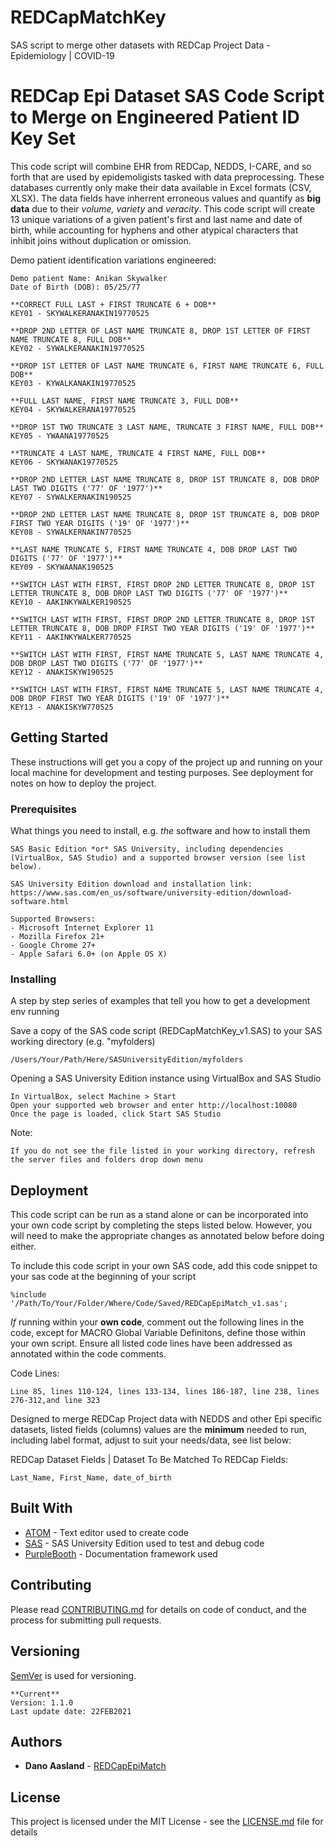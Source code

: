 # REDCapMatchKey

SAS script to merge other datasets with REDCap Project Data - Epidemiology | COVID-19 

# REDCap Epi Dataset SAS Code Script to Merge on Engineered Patient ID Key Set

This code script will combine EHR from REDCap, NEDDS, I-CARE, and so forth that are used by epidemoligists tasked with data preprocessing. These databases currently only make their data available in Excel formats (CSV, XLSX). The data fields have inherrent erroneous values and quantify as **big data** due to their *volume, variety* and *veracity*. This code script will create 13 unique variations of a given patient's first and last name and date of birth, while accounting for hyphens and other atypical characters that inhibit joins without duplication or omission.

Demo patient identification variations engineered:
```
Demo patient Name: Anikan Skywalker
Date of Birth (DOB): 05/25/77

**CORRECT FULL LAST + FIRST TRUNCATE 6 + DOB**
KEY01 - SKYWALKERANAKIN19770525

**DROP 2ND LETTER OF LAST NAME TRUNCATE 8, DROP 1ST LETTER OF FIRST NAME TRUNCATE 8, FULL DOB**
KEY02 - SYWALKERANAKIN19770525

**DROP 1ST LETTER OF LAST NAME TRUNCATE 6, FIRST NAME TRUNCATE 6, FULL DOB**
KEY03 - KYWALKANAKIN19770525

**FULL LAST NAME, FIRST NAME TRUNCATE 3, FULL DOB**
KEY04 - SKYWALKERANA19770525

**DROP 1ST TWO TRUNCATE 3 LAST NAME, TRUNCATE 3 FIRST NAME, FULL DOB**
KEY05 - YWAANA19770525

**TRUNCATE 4 LAST NAME, TRUNCATE 4 FIRST NAME, FULL DOB**
KEY06 - SKYWANAK19770525

**DROP 2ND LETTER LAST NAME TRUNCATE 8, DROP 1ST TRUNCATE 8, DOB DROP LAST TWO DIGITS ('77' OF '1977')**
KEY07 - SYWALKERNAKIN190525

**DROP 2ND LETTER LAST NAME TRUNCATE 8, DROP 1ST TRUNCATE 8, DOB DROP FIRST TWO YEAR DIGITS ('19' OF '1977')**
KEY08 - SYWALKERNAKIN770525

**LAST NAME TRUNCATE 5, FIRST NAME TRUNCATE 4, DOB DROP LAST TWO DIGITS ('77' OF '1977')**
KEY09 - SKYWAANAK190525

**SWITCH LAST WITH FIRST, FIRST DROP 2ND LETTER TRUNCATE 8, DROP 1ST LETTER TRUNCATE 8, DOB DROP LAST TWO DIGITS ('77' OF '1977')**
KEY10 - AAKINKYWALKER190525

**SWITCH LAST WITH FIRST, FIRST DROP 2ND LETTER TRUNCATE 8, DROP 1ST LETTER TRUNCATE 8, DOB DROP FIRST TWO YEAR DIGITS ('19' OF '1977')**
KEY11 - AAKINKYWALKER770525

**SWITCH LAST WITH FIRST, FIRST NAME TRUNCATE 5, LAST NAME TRUNCATE 4, DOB DROP LAST TWO DIGITS ('77' OF '1977')**
KEY12 - ANAKISKYW190525

**SWITCH LAST WITH FIRST, FIRST NAME TRUNCATE 5, LAST NAME TRUNCATE 4, DOB DROP FIRST TWO YEAR DIGITS ('19' OF '1977')**
KEY13 - ANAKISKYW770525
```

## Getting Started

These instructions will get you a copy of the project up and running on your local machine for development and testing purposes. See deployment for notes on how to deploy the project.

### Prerequisites

What things you need to install, e.g. *the* software and how to install them

```
SAS Basic Edition *or* SAS University, including dependencies (VirtualBox, SAS Studio) and a supported browser version (see list below).

SAS University Edition download and installation link:
https://www.sas.com/en_us/software/university-edition/download-software.html

Supported Browsers: 
- Microsoft Internet Explorer 11 
- Mozilla Firefox 21+
- Google Chrome 27+
- Apple Safari 6.0+ (on Apple OS X)
```

### Installing

A step by step series of examples that tell you how to get a development env running

Save a copy of the SAS code script (REDCapMatchKey_v1.SAS) to your SAS working directory (e.g. "myfolders)
```
/Users/Your/Path/Here/SASUniversityEdition/myfolders
```

Opening a SAS University Edition instance using VirtualBox and SAS Studio
```
In VirtualBox, select Machine > Start
Open your supported web browser and enter http://localhost:10080
Once the page is loaded, click Start SAS Studio
```

Note:
```
If you do not see the file listed in your working directory, refresh the server files and folders drop down menu
```

## Deployment

This code script can be run as a stand alone or can be incorporated into your own code script by completing the steps listed below. However,
you will need to make the appropriate changes as annotated below before doing either.

To include this code script in your own SAS code, add this code snippet to your sas code at the beginning of your script
```
%include '/Path/To/Your/Folder/Where/Code/Saved/REDCapEpiMatch_v1.sas';
```
*If* running within your **own code**, comment out the following lines in the code, except for MACRO Global Variable Definitons, define those
within your own script. Ensure all listed code lines have been addressed as annotated within the code comments.

Code Lines:
```
Line 85, lines 110-124, lines 133-134, lines 186-187, line 238, lines 276-312,and line 323 
```
Designed to merge REDCap Project data with NEDDS and other Epi specific datasets, listed fields (columns) values are the **minimum** needed to run, 
including label format, adjust to suit your needs/data, see list below:

REDCap Dataset Fields | Dataset To Be Matched To REDCap Fields:
```
Last_Name, First_Name, date_of_birth
```
## Built With

* [ATOM](https://atom.io) - Text editor used to create code
* [SAS](https://www.sas.com/en_us/home.html) - SAS University Edition used to test and debug code
* [PurpleBooth](https://gist.github.com/PurpleBooth/109311bb0361f32d87a2) - Documentation framework used

## Contributing

Please read [CONTRIBUTING.md](https://gist.github.com/danoAasland/REDCapMatchKey/Contributing.md) for details on code of conduct, and the process for submitting pull requests.

## Versioning

[SemVer](http://semver.org/) is used for versioning.
```
**Current**
Version: 1.1.0
Last update date: 22FEB2021
```

## Authors

* **Dano Aasland** - [REDCapEpiMatch](https://github.com/REDCapMatchKey)

## License

This project is licensed under the MIT License - see the [LICENSE.md](LICENSE.md) file for details
